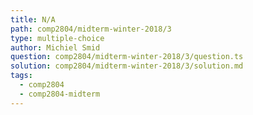 ```yaml
---
title: N/A
path: comp2804/midterm-winter-2018/3
type: multiple-choice
author: Michiel Smid
question: comp2804/midterm-winter-2018/3/question.ts
solution: comp2804/midterm-winter-2018/3/solution.md
tags:
  - comp2804
  - comp2804-midterm
---
```

